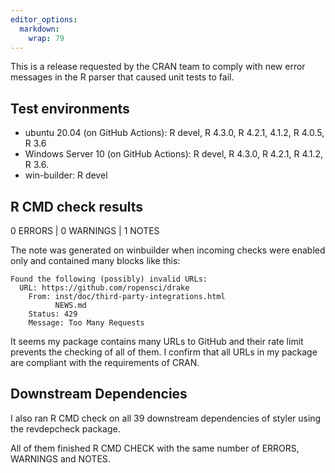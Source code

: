 ```yaml
---
editor_options: 
  markdown: 
    wrap: 79
---
```


This is a release requested by the CRAN team to comply with new error messages
in the R parser that caused unit tests to fail.


## Test environments

-   ubuntu 20.04 (on GitHub Actions): R devel, R 4.3.0, R 4.2.1, 4.1.2, R 4.0.5, 
    R 3.6
-   Windows Server 10 (on GitHub Actions): R devel, R 4.3.0, R 4.2.1, R 4.1.2, 
    R 3.6.
-   win-builder: R devel

## R CMD check results

0 ERRORS \| 0 WARNINGS \| 1 NOTES

The note was generated on winbuilder when incoming checks were enabled only and
contained many blocks like this:

    Found the following (possibly) invalid URLs:
      URL: https://github.com/ropensci/drake
        From: inst/doc/third-party-integrations.html
              NEWS.md
        Status: 429
        Message: Too Many Requests

It seems my package contains many URLs to GitHub and their rate limit prevents
the checking of all of them. I confirm that all URLs in my package are
compliant with the requirements of CRAN.

## Downstream Dependencies

I also ran R CMD check on all 39 downstream dependencies of styler using the
revdepcheck package.

All of them finished R CMD CHECK with the same number of ERRORS, WARNINGS and 
NOTES.
